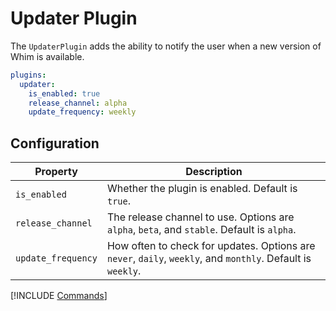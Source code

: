 # Updater Plugin

The `UpdaterPlugin` adds the ability to notify the user when a new version of Whim is available.

```yaml
plugins:
  updater:
    is_enabled: true
    release_channel: alpha
    update_frequency: weekly
```

## Configuration

| Property           | Description                                                                                                 |
| ------------------ | ----------------------------------------------------------------------------------------------------------- |
| `is_enabled`       | Whether the plugin is enabled. Default is `true`.                                                           |
| `release_channel`  | The release channel to use. Options are `alpha`, `beta`, and `stable`. Default is `alpha`.                  |
| `update_frequency` | How often to check for updates. Options are `never`, `daily`, `weekly`, and `monthly`. Default is `weekly`. |

[!INCLUDE [Commands](../../_common/plugins/updater.md)]
